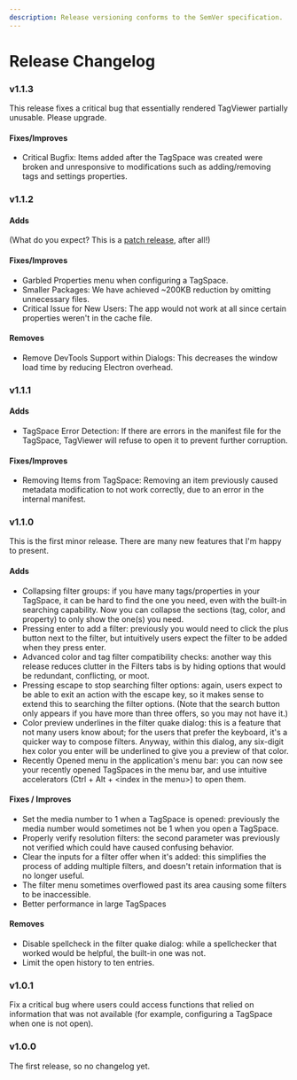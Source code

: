 ```yaml
---
description: Release versioning conforms to the SemVer specification.
---
```


# Release Changelog

### v1.1.3

This release fixes a critical bug that essentially rendered TagViewer partially unusable. Please upgrade.

#### Fixes/Improves

* Critical Bugfix: Items added after the TagSpace was created were broken and unresponsive to modifications such as adding/removing tags and settings properties.

### v1.1.2

#### Adds

\(What do you expect? This is a [patch release](https://semver.org/#spec-item-6), after all!\)

#### Fixes/Improves

* Garbled Properties menu when configuring a TagSpace.
* Smaller Packages: We have achieved ~200KB reduction by omitting unnecessary files.
* Critical Issue for New Users: The app would not work at all since certain properties weren't in the cache file.

#### Removes

* Remove DevTools Support within Dialogs: This decreases the window load time by reducing Electron overhead.

### v1.1.1

#### Adds

* TagSpace Error Detection: If there are errors in the manifest file for the TagSpace, TagViewer will refuse to open it to prevent further corruption.

#### Fixes/Improves

* Removing Items from TagSpace: Removing an item previously caused metadata modification to not work correctly, due to an error in the internal manifest.

### v1.1.0

This is the first minor release. There are many new features that I'm happy to present.

#### Adds

* Collapsing filter groups: if you have many tags/properties in your TagSpace, it can be hard to find the one you need, even with the built-in searching capability. Now you can collapse the sections \(tag, color, and property\) to only show the one\(s\) you need.
* Pressing enter to add a filter: previously you would need to click the plus button next to the filter, but intuitively users expect the filter to be added when they press enter.
* Advanced color and tag filter compatibility checks: another way this release reduces clutter in the Filters tabs is by hiding options that would be redundant, conflicting, or moot.
* Pressing escape to stop searching filter options: again, users expect to be able to exit an action with the escape key, so it makes sense to extend this to searching the filter options. \(Note that the search button only appears if you have more than three offers, so you may not have it.\)
* Color preview underlines in the filter quake dialog: this is a feature that not many users know about; for the users that prefer the keyboard, it's a quicker way to compose filters. Anyway, within this dialog, any six-digit hex color you enter will be underlined to give you a preview of that color.
* Recently Opened menu in the application's menu bar: you can now see your recently opened TagSpaces in the menu bar, and use intuitive accelerators \(Ctrl + Alt + &lt;index in the menu&gt;\) to open them.

#### Fixes / Improves

* Set the media number to 1 when a TagSpace is opened: previously the media number would sometimes not be 1 when you open a TagSpace.
* Properly verify resolution filters: the second parameter was previously not verified which could have caused confusing behavior.
* Clear the inputs for a filter offer when it's added: this simplifies the process of adding multiple filters, and doesn't retain information that is no longer useful.
* The filter menu sometimes overflowed past its area causing some filters to be inaccessible.
* Better performance in large TagSpaces

#### Removes

* Disable spellcheck in the filter quake dialog: while a spellchecker that worked would be helpful, the built-in one was not.
* Limit the open history to ten entries.

### v1.0.1

Fix a critical bug where users could access functions that relied on information that was not available \(for example, configuring a TagSpace when one is not open\).

### v1.0.0

The first release, so no changelog yet.



